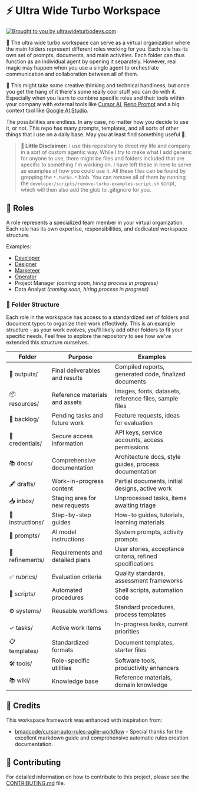 # ⚡ Ultra Wide Turbo Workspace

[![Brought to you by ultrawideturbodevs.com](https://img.shields.io/badge/Brought%20to%20you%20by-ultrawideturbodevs.com-blue?style=for-the-badge&logo=data:image/svg+xml;base64,PHN2ZyB4bWxucz0iaHR0cDovL3d3dy53My5vcmcvMjAwMC9zdmciIHZpZXdCb3g9IjAgMCAyNCAyNCI+PHBhdGggZmlsbD0id2hpdGUiIGQ9Ik0xMiAyQzYuNDggMiAyIDYuNDggMiAxMnM0LjQ4IDEwIDEwIDEwIDEwLTQuNDggMTAtMTBTMTcuNTIgMiAxMiAyem0xIDE1aC0ydi0yaDJ2MnptMC00aC0yVjdoMnY2eiIvPjwvc3ZnPg==)](https://ultrawideturbodevs.com)

🎩  The ultra wide turbo workspace can serve as a virtual organization where the main folders represent different roles working for you. Each role has its own set of prompts, documents, and main activities. Each folder can thus function as an individual agent by opening it separately. However, real magic may happen when you use a single agent to orchestrate communication and collaboration between all of them.

💭 This might take some creative thinking and technical handiness, but once you get the hang of it there's some really cool stuff you can do with it. Especially when you learn to combine specific roles and their tools within your company with external tools like [Cursor AI](https://www.cursor.com/ai-chatbot), [Repo Prompt](https://www.repoprompt.com/) and a big context tool like [Google AI Studio](https://aistudio.google.com/).

The possibilities are endless. In any case, no matter how you decide to use it, or not. This repo has many prompts, templates, and all sorts of other things that I use on a daily base. May you at least find something useful 🤙.

> **💭 Little Disclaimer:** I use this repository to direct my life and company in a sort of custom agentic way. While I try to make what I add generic for anyone to use, there might be files and folders included that are specific to something I'm working on. I have left these in here to serve as examples of how you could use it. All these files can be found by grepping the `*.turbo.*` blob. You can remove all of them by running the `developer/scripts/remove-turbo-examples-script.sh` script, which will then also add the glob to .gitignore for you.

## 👥 Roles

A role represents a specialized team member in your virtual organization. Each role has its own expertise, responsibilities, and dedicated workspace structure.

Examples:

- [Developer](developer/)
- [Designer](designer/)
- [Marketeer](marketeer/)
- [Operator](operator/)
- Project Manager *(coming soon, hiring process in progress)*
- Data Analyst *(coming soon, hiring process in progress)*

### 📁 Folder Structure

Each role in the workspace has access to a standardized set of folders and document types to organize their work effectively. This is an example structure - as your work evolves, you'll likely add other folders to fit your specific needs. Feel free to explore the repository to see how we've extended this structure ourselves.

| Folder | Purpose | Examples |
|--------|---------|----------|
| 🎨 outputs/ | Final deliverables and results | Compiled reports, generated code, finalized documents |
| 📦 resources/ | Reference materials and assets | Images, fonts, datasets, reference files, sample files |
| 📝 backlog/ | Pending tasks and future work | Feature requests, ideas for evaluation |
| 🔑 credentials/ | Secure access information | API keys, service accounts, access permissions |
| 📚 docs/ | Comprehensive documentation | Architecture docs, style guides, process documentation |
| 🖋️ drafts/ | Work-in-progress content | Partial documents, initial designs, active work |
| 📥 inbox/ | Staging area for new requests | Unprocessed tasks, items awaiting triage |
| 📘 instructions/ | Step-by-step guides | How-to guides, tutorials, learning materials |
| 💬 prompts/ | AI model instructions | System prompts, activity prompts |
| 📝 refinements/ | Requirements and detailed plans | User stories, acceptance criteria, refined specifications |
| ✅ rubrics/ | Evaluation criteria | Quality standards, assessment frameworks |
| 📜 scripts/ | Automated procedures | Shell scripts, automation code |
| ⚙️ systems/ | Reusable workflows | Standard procedures, process templates |
| ✓ tasks/ | Active work items | In-progress tasks, current priorities |
| 📋 templates/ | Standardized formats | Document templates, starter files |
| 🛠️ tools/ | Role-specific utilities | Software tools, productivity enhancers |
| 📚 wiki/ | Knowledge base | Reference materials, domain knowledge |

## 💎 Credits

This workspace framework was enhanced with inspiration from:

- [bmadcode/cursor-auto-rules-agile-workflow](https://github.com/bmadcode/cursor-auto-rules-agile-workflow) - Special thanks for the excellent markdown guide and comprehensive automatic rules creation documentation.

## 🤝 Contributing

For detailed information on how to contribute to this project, please see the [CONTRIBUTING.md](CONTRIBUTING.md) file.
